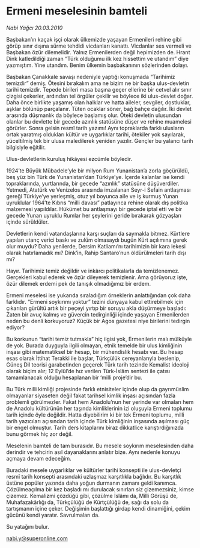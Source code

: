 # Ermeni meselesinin bamteli

*Nabi Yağcı 20.03.2010*

<div class="yazi"><p>Başbakan’ın kaçak işçi olarak ülkemizde yaşayan Ermenileri rehine gibi görüp sınır dışına sürme tehdidi vicdanları kanattı. Vicdanlar ses vermeli ve Başbakan özür dilemelidir. Yalnız Ermenilerden değil hepimizden de. Hrant Dink katledildiği zaman “Türk olduğumu ilk kez hissettim ve utandım” diye yazmıştım. Yine utandım. Benim ülkemin başbakanının sözlerinden dolayı.</p>
<p>Başbakan Çanakkale savaşı nedeniyle yaptığı konuşmada “Tarihimiz temizdir” demiş. Ötesini bırakalım ama ne bizim ne bir başka ulus-devletin tarihi temizdir. Tepede birileri masa başına geçer ellerine bir cetvel alır sınır çizgisi çekerler, ardından tel örgüler çekilir ve böylece iki ulus-devlet doğar. Daha önce birlikte yaşamış olan halklar ve hatta aileler, sevgiler, dostluklar, aşklar bölünüp parçalanır. Tüten ocaklar söner, bağ bahçe dağılır. İki devlet arasında düşmanlık da böylece başlamış olur. Öteki devletin ulusundan olanlar bu devlette bir gecede azınlık statüsüne düşer ve rehine muamelesi görürler. Sonra gelsin resmî tarih yazımı! Aynı topraklarda farklı ulusların ortak yaratmış oldukları kültür ve uygarlıklar tarihi, ötekiler yok sayılarak, yüceltilmiş tek bir ulusa maledilerek yeniden yazılır. Gençler bu yalancı tarih bilgisiyle eğitilir.</p>
<p>Ulus-devletlerin kuruluş hikâyesi ezcümle böyledir.</p>
<p>1924’te Büyük Mübadele’yle bir milyon Rum Yunanistan’a zorla göçürüldü, beş yüz bin Türk de Yunanistan’dan Türkiye’ye. İçerde kalanlar ise kendi topraklarında, yurtlarında, bir gecede “azınlık” statüsüne düşüverdiler. Yetmedi, Atatürk ve Venizelos arasında imzalanan Seyr-i Sefain antlaşması gereği Türkiye’ye yerleşmiş, otuz yıl boyunca aile ve iş kurmuş Yunan uyruklular 1964’te Kıbrıs “milli davası” patlayınca rehine olarak dış politika malzemesi yapıldılar. Hükümet bu antlaşmayı bir gecede iptal etti ve bir gecede Yunan uyruklu Rumlar her şeylerini geride bırakarak gözyaşları içinde sürüldüler.</p>
<p>Devletlerin kendi vatandaşlarına karşı suçları da saymakla bitmez. Kürtlere yapılan utanç verici baskı ve zulüm olmasaydı bugün Kürt açılımına gerek olur muydu? Daha yenilerde, Dersim Katliamı’nı tarihimizin bir kara lekesi olarak hatırlamadık mı? Dink’in, Rahip Santaro’nun öldürülmeleri tarih dışı mı?</p>
<p>Hayır. Tarihimiz temiz değildir ve inkârcı politikalarla da temizlenemez. Gerçekleri kabul ederek ve özür dileyerek temizlenir. Ama görüyoruz işte, özür dilemek erdemi pek de tanışık olmadığımız bir erdem.</p>
<p>Ermeni meselesi ise yukarıda sıraladığım örneklerin anlattığından çok daha farklıdır. “Ermeni soykırımı yoktur” tezini dünyaya kabul ettirebilmek için çıkarılan gürültü artık bir peçeyi yırtıp bir soruyu akla düşürmeye başladı: Zaten bir avuç kalmış ve güvercin tedirginliği içinde yaşayan Ermenilerden neden bu denli korkuyoruz? Küçük bir Agos gazetesi niye birilerini tedirgin ediyor?</p>
<p>Bu korkunun “tarihi temiz tutmakla” hiç ilgisi yok, Ermenilerin malı mülküyle de yok. Burada duyguyla ilgili olmayan, etnik temelde bir ulus kimliğinin inşası gibi matematiksel bir hesap, bir mühendislik hesabı var. Bu hesap esas olarak İttihat Terakki ile başlar, Türkçülük cereyanlarıyla beslenip, Güneş Dil teorisi garabetinden geçerek Türk tarih tezinde Kemalist ideoloji olarak biçim alır; 12 Eylül’de hız verilen Türk-İslâm sentezi ile çatısı tamamlanacak olduğu hesaplanan bir ‘milli proje’dir bu.</p>
<p>Bu Türk milli kimliği projesinde farklı etnisiteler içinde olup da gayrımüslim olmayanlar siyaseten değil fakat tarihsel kimlik inşası açısından fazla problemli görülmezler. Fakat hem Anadolu’nun her yerinde var olmaları hem de Anadolu kültürünün her taşında kimliklerinin izi oluşuyla Ermeni toplumu tarih içinde öyle değildir. Hatta diyebilirim ki bir tek Ermeni toplumu, milli tarih yazıcıları açısından tarih içinde Türk kimliğinin inşasında aşılması güç bir engel olmuştur. Tarih ders kitaplarını biraz dikkatlice karıştırdığınızda bunu görmek hiç zor değil.</p>
<p>Meselenin bamteli de tam burasıdır. Bu mesele soykırım meselesinden daha derindir ve tehcirin asıl dayanaklarını anlatır bize. Aynı nedenle konuyu açmaya devam edeceğim.</p>
<p>Buradaki mesele uygarlıklar ve kültürler tarihi konsepti ile ulus-devletçi resmî tarih konsepti arasındaki uzlaşmaz karşıtlıkla bağlıdır. Bu karşıtlık üstüne popüler yazında daha yoğun durmanın zamanı geldi kanımca. Çözülmeaçılma bir kez başladı mı durulacak sınırları siz çizemezsiniz, kimse çizemez. Kemalizmi çözdüğü gibi, çözülme İslâmı da, Milli Görüşü de, Muhafazakârlığı da, Türkçülüğü de Kürtçülüğü de, sağı da solu da tartışmanın içine çeker. Değişimin başlattığı girdap kendi dinamiğini, çekim gücünü kendi yaratır. Savrulmaları da.</p>
<p>Su yatağını bulur. </p>
<p><a href="mailto:nabi.y@superonline.com">nabi.y@superonline.com</a></p>
</div>
